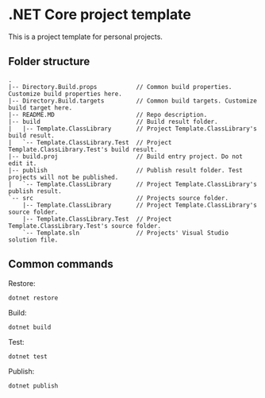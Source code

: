 # .NET Core project template

This is a project template for personal projects.

## Folder structure

```text
.
|-- Directory.Build.props           // Common build properties. Customize build properties here.
|-- Directory.Build.targets         // Common build targets. Customize build target here.
|-- README.MD                       // Repo description.
|-- build                           // Build result folder.
|   |-- Template.ClassLibrary       // Project Template.ClassLibrary's build result.
|   `-- Template.ClassLibrary.Test  // Project Template.ClassLibrary.Test's build result.
|-- build.proj                      // Build entry project. Do not edit it.
|-- publish                         // Publish result folder. Test projects will not be published.
|   `-- Template.ClassLibrary       // Project Template.ClassLibrary's publish result.
`-- src                             // Projects source folder.
    |-- Template.ClassLibrary       // Project Template.ClassLibrary's source folder.
    |-- Template.ClassLibrary.Test  // Project Template.ClassLibrary.Test's source folder.
    `-- Template.sln                // Projects' Visual Studio solution file.
```

## Common commands

Restore:

```shell
dotnet restore
```

Build:

```shell
dotnet build
```

Test:

```shell
dotnet test
```

Publish:

```shell
dotnet publish
```